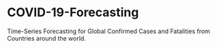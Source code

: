 # COVID-19-Forecasting
Time-Series Forecasting for Global Confirmed Cases and Fatalities from Countries around the world.
